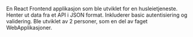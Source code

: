 En React Frontend applikasjon som ble utviklet for en husleietjeneste. Henter ut data fra et API i JSON format. Inkluderer basic autentisiering og validering. Ble utviklet av 2 personer, som en del av faget WebApplikasjoner.

